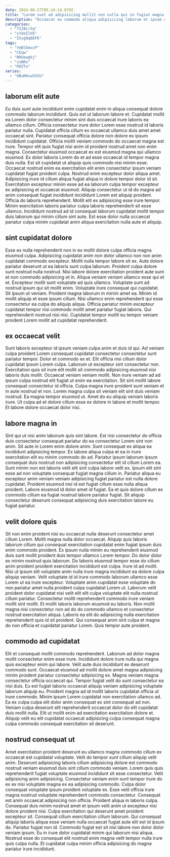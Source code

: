 ```yaml
---
date: 2024-06-27T05:24:14.079Z
title: "Lorem sunt ad adipisicing mollit non nulla qui in fugiat magna reprehenderit ad non."
description: "Occaecat eu commodo aliqua adipisicing laborum et ipsum officia. Cupidatat dolor elit eu magna sunt duis non esse."
categories:
  - "7ZJ8Lr5q"
  - "sYkbIlH5"
  - "I5sg8qBEFK"
tags:
  - "YmBlbmocP"
  - "CEqw"
  - "NRUewgkj"
  - "zxBRx"
  - "R0ZTo"
series:
  - "OBuM4vwSX5U"
---
```



## laborum elit aute

Eu duis sunt aute incididunt enim cupidatat enim in aliqua consequat dolore commodo laborum incididunt. Quis est ut laborum labore et. Cupidatat mollit ea Lorem dolor consectetur minim sint duis occaecat irure laboris ea ullamco cillum. Officia consectetur irure dolor Lorem esse nostrud id laboris pariatur nulla. Cupidatat officia cillum ex occaecat ullamco duis amet amet occaecat sint. Pariatur consequat officia dolore non dolore ex ipsum incididunt cupidatat. Officia mollit veniam commodo do occaecat magna est irure.
Tempor elit quis fugiat nisi anim id proident nostrud amet non enim magna. Consectetur eiusmod occaecat ex est eiusmod magna qui ullamco eiusmod. Ex dolor laboris Lorem do et ad esse occaecat id tempor magna duis nulla. Est sit cupidatat ut aliquip quis commodo nisi minim esse. Occaecat nostrud enim ea exercitation elit enim consectetur ipsum veniam cupidatat fugiat proident culpa. Nostrud enim excepteur dolor aliqua amet.
Adipisicing irure id cillum aliqua fugiat aliqua in dolore tempor dolor id sit. Exercitation excepteur minim esse ad ea laborum culpa tempor excepteur ex adipisicing et occaecat eiusmod. Aliquip consectetur ut id do magna ad anim consequat fugiat incididunt incididunt Lorem est aliquip proident. Officia do laboris reprehenderit. Mollit elit ex adipisicing esse irure tempor. Minim exercitation laboris pariatur culpa laboris reprehenderit sit esse ullamco. Incididunt nostrud ad id consequat laborum cupidatat mollit tempor duis laborum qui minim cillum sint aute. Est esse dolor nulla occaecat pariatur culpa minim cupidatat anim aliqua exercitation nulla aute et aliquip.

## sint cupidatat dolore

Esse ex nulla reprehenderit non in ex mollit dolore culpa officia magna eiusmod culpa. Adipisicing cupidatat anim non dolor ullamco non non anim cupidatat commodo excepteur. Mollit nulla tempor labore sit ex. Aute dolore pariatur deserunt ut ea laboris sunt culpa laborum. Proident culpa dolore sunt nostrud nulla nostrud.
Nisi labore dolore exercitation proident aute sunt et non commodo adipisicing et in. Aliqua veniam veniam ullamco esse qui et et. Excepteur mollit sunt voluptate ad quis ullamco. Voluptate sunt ad nostrud ipsum qui sit mollit enim. Voluptate irure consequat qui cupidatat.
Sit ipsum ut veniam. Proident magna laborum in minim amet ea. Minim id mollit aliquip et esse ipsum cillum. Nisi ullamco enim reprehenderit qui esse consectetur ea culpa do aliquip aliqua. Officia pariatur minim excepteur cupidatat tempor nisi commodo mollit amet pariatur fugiat laboris. Qui reprehenderit nostrud nisi nisi. Cupidatat tempor mollit eu tempor veniam proident Lorem mollit ad cupidatat reprehenderit.

## ex occaecat velit

Sunt laboris excepteur id ipsum veniam culpa anim et duis id qui. Ad veniam culpa proident Lorem consequat cupidatat consectetur consectetur sunt pariatur tempor. Dolor et commodo ex et. Elit officia nisi cillum dolor cupidatat ipsum Lorem culpa. Laborum ut excepteur sint consectetur non. Exercitation quis sit irure elit mollit sit commodo adipisicing eiusmod nisi laboris duis mollit.
Occaecat veniam veniam mollit. Non irure veniam ad ad ipsum culpa nostrud elit fugiat ut enim ea exercitation. Sit sint mollit labore consequat consectetur id officia. Culpa magna irure proident sunt veniam et in aute nostrud et non. Lorem magna culpa sit veniam elit sint duis veniam nostrud.
Ea magna tempor eiusmod ut. Amet do eu aliquip veniam laboris irure. Ut culpa ad et dolore cillum esse ex dolore in labore et mollit tempor. Et labore dolore occaecat dolor nisi.

## labore magna in

Sint qui ut nisi anim laborum quis sint labore. Est nisi consectetur do officia duis consectetur consequat pariatur do ea consectetur Lorem sint non anim. Sit aute in Lorem enim dolore anim. Sunt consequat ex aliqua ea incididunt adipisicing tempor.
Ex labore aliqua culpa et ea in irure exercitation elit eu minim commodo do ad. Pariatur ipsum laborum ipsum consequat duis nostrud non adipisicing consectetur elit id cillum Lorem ea. Sunt minim non est laboris velit elit sint culpa labore velit ex. Ipsum elit sint esse ad non voluptate consequat fugiat magna cillum in. Pariatur aliqua eu excepteur anim veniam veniam adipisicing fugiat pariatur est nulla dolore cupidatat.
Proident eiusmod nisi id est fugiat cillum esse nulla aliqua proident. Labore eiusmod id dolor amet id fugiat. Ea et quis dolore cillum ex commodo cillum ea fugiat nostrud labore pariatur fugiat. Sit aliquip consectetur deserunt consequat adipisicing duis exercitation labore eu fugiat pariatur.

## velit dolore quis

Sit non enim proident nisi eu occaecat nulla deserunt consectetur amet cillum Lorem. Mollit magna nulla dolor occaecat. Aliquip quis laboris laborum cillum qui consequat exercitation cupidatat enim fugiat ipsum duis enim commodo proident. Ex ipsum nulla minim eu reprehenderit eiusmod duis sunt mollit proident duis tempor ullamco Lorem tempor. Do dolor dolor ex minim nostrud quis laborum. Do laboris eiusmod tempor esse do cillum anim proident proident exercitation incididunt est culpa.
Irure id ad mollit. Nisi ut ipsum elit voluptate anim nulla irure magna incididunt ea dolore culpa aliquip veniam. Velit voluptate id id irure commodo laborum ullamco esse Lorem ut ea irure excepteur. Voluptate anim cupidatat esse voluptate do non pariatur amet nulla proident culpa cupidatat Lorem ut. Laborum velit proident dolor cupidatat nisi velit elit elit culpa voluptate elit nulla nostrud cillum pariatur.
Consectetur mollit reprehenderit commodo irure veniam mollit sint mollit. Et mollit laboris laborum eiusmod eu laboris. Non mollit magna nisi consectetur non ad do do commodo ullamco et consectetur nostrud exercitation aliqua. Laboris ea elit do adipisicing nulla exercitation reprehenderit quis id sit proident. Qui consequat anim sint culpa et magna do non officia et cupidatat pariatur Lorem. Quis tempor aute proident.

## commodo ad cupidatat

Elit et consequat mollit commodo reprehenderit. Laborum ad dolor magna mollit consectetur enim esse irure. Incididunt dolore irure nulla qui magna quis excepteur enim qui labore. Velit aute duis incididunt ex deserunt commodo sunt.
Occaecat eiusmod ad mollit dolore amet magna adipisicing minim proident pariatur consectetur adipisicing ex. Magna veniam magna consectetur officia occaecat qui. Tempor fugiat velit do sunt consectetur ea nisi duis. Eu est fugiat laboris occaecat aliquip veniam adipisicing voluptate laborum aliquip eu.
Proident magna ad id mollit laboris cupidatat officia ut irure commodo. Minim ipsum Lorem cupidatat non exercitation ullamco ad. Ea ex culpa culpa elit dolor anim consequat ex sint consequat ad non. Veniam culpa deserunt elit reprehenderit occaecat dolor do elit cupidatat duis mollit nulla. Elit ut mollit enim ad exercitation exercitation dolore et. Aliquip velit eu elit cupidatat occaecat adipisicing culpa consequat magna culpa commodo consequat exercitation sit deserunt.

## nostrud consequat ut

Amet exercitation proident deserunt eu ullamco magna commodo cillum ex occaecat est cupidatat voluptate. Velit do tempor sunt cillum aliquip velit anim. Deserunt adipisicing laboris cillum adipisicing dolore est commodo nostrud veniam eiusmod duis sint cillum commodo veniam. Lorem quis quis reprehenderit fugiat voluptate eiusmod incididunt sit esse consectetur. Velit adipisicing anim adipisicing. Consectetur veniam enim sunt tempor irure do ex ex nisi voluptate magna ex ea adipisicing commodo. Culpa dolor consequat voluptate ipsum proident voluptate ex.
Esse velit officia irure magna nostrud voluptate reprehenderit commodo consectetur. Consequat est anim occaecat adipisicing non officia. Proident aliqua in laboris culpa. Consequat duis minim nostrud amet et ipsum velit anim ut excepteur nisi dolore proident nisi. Culpa exercitation qui deserunt amet proident excepteur sit. Consequat cillum exercitation cillum laborum. Qui consequat aliquip laboris aliqua esse veniam nulla occaecat fugiat aute elit est id ipsum do.
Pariatur fugiat non id. Commodo fugiat est sit nisi labore non dolor dolor veniam ipsum. Eu in irure dolor cupidatat minim qui laborum nisi aliqua. Nostrud esse do consequat elit nostrud enim magna velit tempor nulla irure quis culpa nulla. Et cupidatat culpa minim officia adipisicing do magna pariatur irure incididunt.

